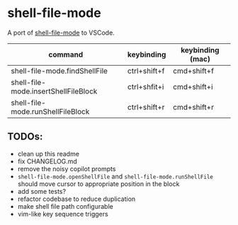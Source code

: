 # shell-file-mode

A port of [shell-file-mode](https://github.com/rnml/shell-file-mode) to VSCode.

| command                              | keybinding   | keybinding (mac) |
|--------------------------------------|--------------|------------------|
| shell-file-mode.findShellFile        | ctrl+shift+f | cmd+shift+f      |
| shell-file-mode.insertShellFileBlock | ctrl+shfit+i | cmd+shift+i      |
| shell-file-mode.runShellFileBlock    | ctrl+shift+r | cmd+shift+r      |

## TODOs:

- clean up this readme
- fix CHANGELOG.md
- remove the noisy copilot prompts
- `shell-file-mode.openShellFile` and `shell-file-mode.runShellFile` should move
  cursor to appropriate position in the block
- add some tests?
- refactor codebase to reduce duplication
- make shell file path configurable
- vim-like key sequence triggers

<!--

## Features

Describe specific features of your extension including screenshots of your extension in action. Image paths are relative to this README file.

For example if there is an image subfolder under your extension project workspace:

\!\[feature X\]\(images/feature-x.png\)

> Tip: Many popular extensions utilize animations. This is an excellent way to show off your extension! We recommend short, focused animations that are easy to follow.

## Requirements

If you have any requirements or dependencies, add a section describing those and how to install and configure them.

## Extension Settings

Include if your extension adds any VS Code settings through the `contributes.configuration` extension point.

For example:

This extension contributes the following settings:

* `myExtension.enable`: Enable/disable this extension.
* `myExtension.thing`: Set to `blah` to do something.

## Known Issues

Calling out known issues can help limit users opening duplicate issues against your extension.

## Release Notes

Users appreciate release notes as you update your extension.

### 1.0.0

Initial release of ...

### 1.0.1

Fixed issue #.

### 1.1.0

Added features X, Y, and Z.

---

## Following extension guidelines

Ensure that you've read through the extensions guidelines and follow the best practices for creating your extension.

* [Extension Guidelines](https://code.visualstudio.com/api/references/extension-guidelines)

## Working with Markdown

You can author your README using Visual Studio Code. Here are some useful editor keyboard shortcuts:

* Split the editor (`Cmd+\` on macOS or `Ctrl+\` on Windows and Linux).
* Toggle preview (`Shift+Cmd+V` on macOS or `Shift+Ctrl+V` on Windows and Linux).
* Press `Ctrl+Space` (Windows, Linux, macOS) to see a list of Markdown snippets.

## For more information

* [Visual Studio Code's Markdown Support](http://code.visualstudio.com/docs/languages/markdown)
* [Markdown Syntax Reference](https://help.github.com/articles/markdown-basics/)

**Enjoy!**

-->